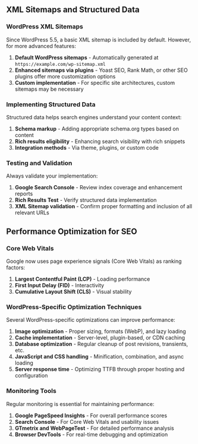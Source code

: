 ## XML Sitemaps and Structured Data

### WordPress XML Sitemaps

Since WordPress 5.5, a basic XML sitemap is included by default. However, for more advanced features:

1. **Default WordPress sitemaps** - Automatically generated at `https://example.com/wp-sitemap.xml`
2. **Enhanced sitemaps via plugins** - Yoast SEO, Rank Math, or other SEO plugins offer more customization options
3. **Custom implementation** - For specific site architectures, custom sitemaps may be necessary

### Implementing Structured Data

Structured data helps search engines understand your content context:

1. **Schema markup** - Adding appropriate schema.org types based on content
2. **Rich results eligibility** - Enhancing search visibility with rich snippets
3. **Integration methods** - Via theme, plugins, or custom code

### Testing and Validation

Always validate your implementation:

1. **Google Search Console** - Review index coverage and enhancement reports
2. **Rich Results Test** - Verify structured data implementation
3. **XML Sitemap validation** - Confirm proper formatting and inclusion of all relevant URLs

## Performance Optimization for SEO

### Core Web Vitals

Google now uses page experience signals (Core Web Vitals) as ranking factors:

1. **Largest Contentful Paint (LCP)** - Loading performance
2. **First Input Delay (FID)** - Interactivity
3. **Cumulative Layout Shift (CLS)** - Visual stability

### WordPress-Specific Optimization Techniques

Several WordPress-specific optimizations can improve performance:

1. **Image optimization** - Proper sizing, formats (WebP), and lazy loading
2. **Cache implementation** - Server-level, plugin-based, or CDN caching
3. **Database optimization** - Regular cleanup of post revisions, transients, etc.
4. **JavaScript and CSS handling** - Minification, combination, and async loading
5. **Server response time** - Optimizing TTFB through proper hosting and configuration

### Monitoring Tools

Regular monitoring is essential for maintaining performance:

1. **Google PageSpeed Insights** - For overall performance scores
2. **Search Console** - For Core Web Vitals and usability issues
3. **GTmetrix and WebPageTest** - For detailed performance analysis
4. **Browser DevTools** - For real-time debugging and optimization